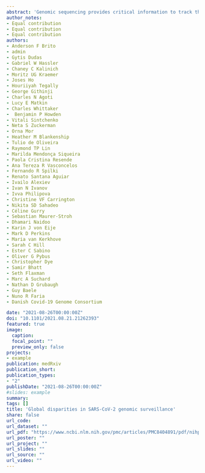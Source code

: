 ```yaml
---
abstract: 'Genomic sequencing provides critical information to track the evolution and spread of SARS-CoV-2, optimize molecular tests, treatments and vaccines, and guide public health responses. To investigate the spatiotemporal heterogeneity in the global SARS-CoV-2 genomic surveillance, we estimated the impact of sequencing intensity and turnaround times (TAT) on variant detection in 167 countries. Most countries submit genomes> 21 days after sample collection, and 77% of low and middle income countries sequenced< 0.5% of their cases. We found that sequencing at least 0.5% of the cases, with a TAT< 21 days, could be a benchmark for SARS-CoV-2 genomic surveillance efforts. Socioeconomic inequalities substantially impact our ability to quickly detect SARS-CoV-2 variants, and undermine the global pandemic preparedness.' 
author_notes:
- Equal contribution
- Equal contribution
- Equal contribution
authors:
- Anderson F Brito
- admin
- Gytis Dudas
- Gabriel W Hassler
- Chaney C Kalinich
- Moritz UG Kraemer
- Joses Ho
- Houriiyah Tegally
- George Githinji
- Charles N Agoti
- Lucy E Matkin
- Charles Whittaker
-  Benjamin P Howden
- Vitali Sintchenko
- Neta S Zuckerman
- Orna Mor
- Heather M Blankenship
- Tulio de Oliveira
- Raymond TP Lin
- Marilda Mendonça Siqueira
- Paola Cristina Resende
- Ana Tereza R Vasconcelos
- Fernando R Spilki
- Renato Santana Aguiar
- Ivailo Alexiev
- Ivan N Ivanov
- Ivva Philipova
- Christine VF Carrington
- Nikita SD Sahadeo
- Céline Gurry
- Sebastian Maurer-Stroh
- Dhamari Naidoo
- Karin J von Eije
- Mark D Perkins
- Maria van Kerkhove
- Sarah C Hill
- Ester C Sabino
- Oliver G Pybus
- Christopher Dye
- Samir Bhatt
- Seth Flaxman
- Marc A Suchard
- Nathan D Grubaugh
- Guy Baele
- Nuno R Faria
- Danish Covid-19 Genome Consortium

date: "2021-08-26T00:00:00Z"
doi: "10.1101/2021.08.21.21262393"
featured: true
image:
  caption: 
  focal_point: ""
  preview_only: false
projects:
- example
publication: medRxiv
publication_short:
publication_types:
- "2"
publishDate: "2021-08-26T00:00:00Z"
#slides: example
summary:
tags: []
title: 'Global disparities in SARS-CoV-2 genomic surveillance'
share: false
url_code: 
url_dataset: ""
url_pdf: "https://www.ncbi.nlm.nih.gov/pmc/articles/PMC8404891/pdf/nihpp-2021.08.21.21262393v2.pdf"
url_poster: ""
url_project: ""
url_slides: ""
url_source: ""
url_video: ""
---
```


